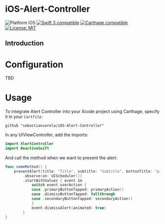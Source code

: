 # iOS-Alert-Controller

<p align="left">
<img src="https://img.shields.io/badge/platform-iOS-blue.svg?style=flat" alt="Platform iOS" />
<a href="https://developer.apple.com/swift"><img src="https://img.shields.io/badge/swift3-compatible-4BC51D.svg?style=flat" alt="Swift 3 compatible" /></a>
<a href="https://github.com/Carthage/Carthage"><img src="https://img.shields.io/badge/Carthage-compatible-4BC51D.svg?style=flat" alt="Carthage compatible" /></a>
<a href="https://raw.githubusercontent.com/xmartlabs/XLSwiftKit/master/LICENSE"><img src="http://img.shields.io/badge/license-MIT-blue.svg?style=flat" alt="License: MIT" /></a>
</p>

## Introduction


# Configuration

TBD

# Usage

To integrate Alert Controller into your Xcode project using Carthage, specify it in your `Cartfile`:
```ogdl
github "sebastianvarela/iOS-Alert-Controller" 
```

In any UIViewController, add the imports:
```Swift
import AlertController
import ReactiveSwift
```

And call the method when we want to present the alert:
```Swift
func someMethod() {
	presentAlert(title: "Title", subtitle: "Subtitle", buttonTitle: "primary", secondaryButtonTitle: "secondary", showClose: true, iconType: .info)
        .observe(on: UIScheduler())
        .startWithValues { event in
            switch event.userAction {
            case .primaryButtonTapped: primaryAction()
            case .dismissButtonTapped: fallthrough
            case .secondaryButtonTapped: secondaryAction()
            }
            event.dismissAlert(animated: true)
		}	
}
```
